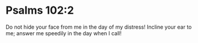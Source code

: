 # Psalms 102:2

Do not hide your face from me in the day of my distress! Incline your ear to me; answer me speedily in the day when I call!
